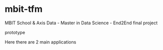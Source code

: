 # mbit-tfm
MBIT School &amp; Axis Data - Master in Data Science - End2End final project 




prototype

Here there are 2 main applications


